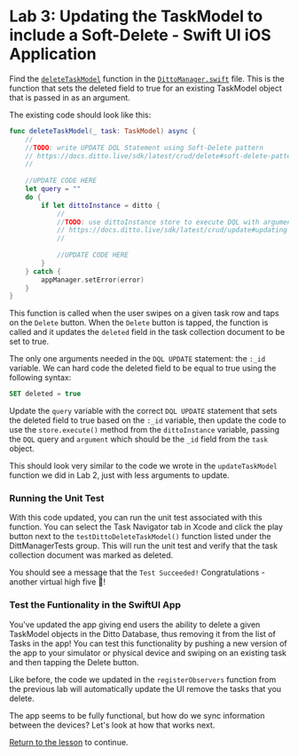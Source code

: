 # Lab 3: Updating the TaskModel to include a Soft-Delete - Swift UI iOS Application

Find the [`deleteTaskModel`](../../swift/Tasks/Data/DittoManager.swift#L387) function in the [`DittoManager.swift`](https://github.com/ditto-examples/ditto-university/blob/main/course-101/swift/Tasks/Data/DittoManager.swift) file.  This is the function that sets the deleted field to true for an existing TaskModel object that is passed in as an argument. 

The existing code should look like this:

```swift
func deleteTaskModel(_ task: TaskModel) async {
	//
	//TODO: write UPDATE DQL Statement using Soft-Delete pattern
	// https://docs.ditto.live/sdk/latest/crud/delete#soft-delete-pattern
	//
	
	//UPDATE CODE HERE
	let query = ""
	do {
		if let dittoInstance = ditto {
			//
			//TODO: use dittoInstance store to execute DQL with arguments
			// https://docs.ditto.live/sdk/latest/crud/update#updating
			//
			
			//UPDATE CODE HERE
		}
	} catch {
		appManager.setError(error)
	}
}
```

This function is called when the user swipes on a given task row and taps on the `Delete` button.  When the `Delete` button is tapped, the function is called and it updates the `deleted` field in the task collection document to be set to true. 

The only one arguments needed in the `DQL UPDATE` statement: the `:_id` variable.  We can hard code the deleted field to be equal to true using the following syntax:

```sql
SET deleted = true
```

Update the `query` variable with the correct `DQL UPDATE` statement that sets the deleted field to true based on the `:_id` variable, then update the code to use the `store.execute()` method from the `dittoInstance` variable, passing the `DQL` query and `argument` which should be the `_id` field from the `task` object.

This should look very similar to the code we wrote in the `updateTaskModel` function we did in Lab 2, just with less arguments to update.

### Running the Unit Test

With this code updated, you can run the unit test associated with this function.  You can select the Task Navigator tab in Xcode and click the play button next to the `testDittoDeleteTaskModel()` function listed under the DittManagerTests group.  This will run the unit test and verify that the task collection document was marked as deleted.

You should see a message that the `Test Succeeded!`   Congratulations - another virtual high five 🙏!

### Test the Funtionality in the SwiftUI App 

 You've updated the app giving end users the ability to delete a given TaskModel objects in the Ditto Database, thus removing it from the list of Tasks in the app!   You can test this functionality by pushing a new version of the app to your simulator or physical device and swiping on an existing task and then tapping the Delete button.  
 
 Like before, the code we updated in the `registerObservers` function from the previous lab will automatically update the UI remove the tasks that you delete. 

 The app seems to be fully functional, but how do we sync information between the devices?  Let's look at how that works next. 


[Return to the lesson](../README.md) to continue.